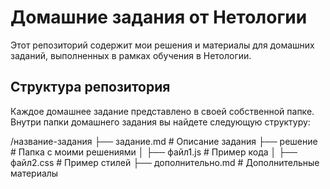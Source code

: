 # Домашние задания от Нетологии

Этот репозиторий содержит мои решения и материалы для домашних заданий, выполненных в рамках обучения в Нетологии.

## Структура репозитория

Каждое домашнее задание представлено в своей собственной папке. Внутри папки домашнего задания вы найдете следующую структуру:

/название-задания
├── задание.md # Описание задания
├── решение # Папка с моими решениями
│ ├── файл1.js # Пример кода
│ ├── файл2.css # Пример стилей
├── дополнительно.md # Дополнительные материалы
